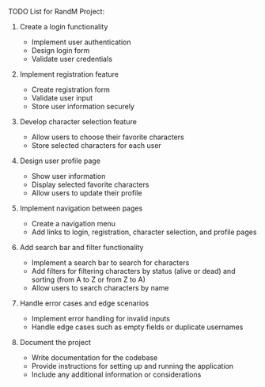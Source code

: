 TODO List for RandM Project:

1. Create a login functionality
    - Implement user authentication
    - Design login form
    - Validate user credentials

2. Implement registration feature
    - Create registration form
    - Validate user input
    - Store user information securely

3. Develop character selection feature
    - Allow users to choose their favorite characters
    - Store selected characters for each user

4. Design user profile page
    - Show user information
    - Display selected favorite characters
    - Allow users to update their profile

5. Implement navigation between pages
    - Create a navigation menu
    - Add links to login, registration, character selection, and profile pages

6. Add search bar and filter functionality
    - Implement a search bar to search for characters
    - Add filters for filtering characters by status (alive or dead) and sorting (from A to Z or from Z to A)
    - Allow users to search characters by name

7. Handle error cases and edge scenarios
    - Implement error handling for invalid inputs
    - Handle edge cases such as empty fields or duplicate usernames

8. Document the project
    - Write documentation for the codebase
    - Provide instructions for setting up and running the application
    - Include any additional information or considerations
